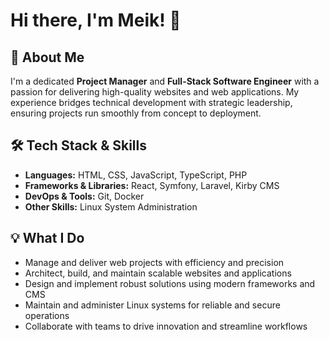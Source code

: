 # Hi there, I'm Meik! 👋

## 🚀 About Me

I'm a dedicated **Project Manager** and **Full-Stack Software Engineer** with a passion for delivering high-quality websites and web applications. My experience bridges technical development with strategic leadership, ensuring projects run smoothly from concept to deployment.

## 🛠️ Tech Stack & Skills

- **Languages:** HTML, CSS, JavaScript, TypeScript, PHP
- **Frameworks & Libraries:** React, Symfony, Laravel, Kirby CMS
- **DevOps & Tools:** Git, Docker
- **Other Skills:** Linux System Administration

## 💡 What I Do

- Manage and deliver web projects with efficiency and precision
- Architect, build, and maintain scalable websites and applications
- Design and implement robust solutions using modern frameworks and CMS
- Maintain and administer Linux systems for reliable and secure operations
- Collaborate with teams to drive innovation and streamline workflows
